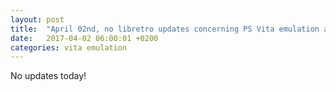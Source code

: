 ```yaml
---
layout: post
title:  "April 02nd, no libretro updates concerning PS Vita emulation and emulators"
date:   2017-04-02 06:00:01 +0200
categories: vita emulation
---
```


No updates today!
